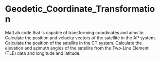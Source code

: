 # Geodetic_Coordinate_Transformation
MatLab code that is capable of transforming coordinates and aims to
Calculate the position and velocity vectors of the satellite in the AP system.
Calculate the position of the satellite in the CT system.
Calculate the elevation and azimuth angles of the satellite from the Two-Line Element (TLE) data and longitude and latitude. 

